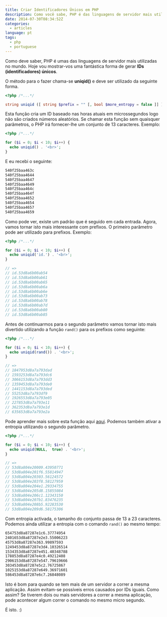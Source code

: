 ```yaml
---
title: Criar Identificadores Únicos em PHP
description: Como você sabe, PHP é das linguagens de servidor mais utilizadas no mundo. Hoje trago-vos uma das funções mais interessantes desta linguagem.
date: 2014-07-30T08:34:52Z
categories:
  - articles
language: pt
tags:
  - php
  - portuguese
---
```


Como deve saber, PHP é umas das linguagens de servidor mais utilizadas no mundo. Hoje vou mostrar-vos uma fantástica forma de gerar **IDs (identificadores) únicos**.

<!--more-->

O método para o fazer chama-se **uniqid()** e deve ser utilizado da seguinte forma.

```php
<?php /*...*/

string uniqid ([ string $prefix = "" [, bool $more_entropy = false ]] )
```

Esta função cria um ID baseado nas horas atuais em microssegundos logo não são criados números aleatórios. Se chamar esta função sem quaisquer parâmetros, o PHP irá fornecer-lhe um conjunto de 13 caracteres. Exemplo:

```php
<?php /*...*/

for ($i = 0; $i < 10; $i++) {
  echo uniqid() . '<br>';
}
```

E eu recebi o seguinte:

```txt
540f25baa463c
540f25baa4644
540f25baa4647
540f25baa4649
540f25baa464c
540f25baa464f
540f25baa4652
540f25baa4654
540f25baa4657
540f25baa4659
```

Como pode ver, existe um padrão que é seguido em cada entrada. Agora, vamos tornar isto mais interessante com prefixos. O primeiro parâmetro pode aer utilizado para prefixos. Exemplo:

```php
<?php /*...*/

for ($i = 0; $i < 10; $i++) {
  echo uniqid('id.') . '<br>';
}

// =>
// id.53d8a6b00ab54
// id.53d8a6b00ab61
// id.53d8a6b00ab65
// id.53d8a6b00ab6a
// id.53d8a6b00ab6e
// id.53d8a6b00ab73
// id.53d8a6b00ab78
// id.53d8a6b00ab7d
// id.53d8a6b00ab80
// id.53d8a6b00ab85
```

Antes de continuarmos para o segundo parâmetro vamos tornar isto mais divertido utilizando a função ```rand()``` para os prefixos como seguinte:

```php
<?php /*...*/

for ($i = 0; $i < 10; $i++) {
  echo uniqid(rand()) . '<br>';
}

// =>
// 1847953d8a7a793dad
// 1593253d8a7a793dc6
// 3066153d8a7a793dd3
// 1359453d8a7a793de0
// 1441153d8a7a793ded
// 55253d8a7a793df9
// 1926553d8a7a793e05
// 227853d8a7a793e11
// 362353d8a7a793e1d
// 635653d8a7a793e2a
```

Pode aprender mais sobre esta função aqui [aqui](http://pt2.php.net/manual/en/function.rand.php). Podemos também ativar a entropia utilizando o segundo parâmetro.

```php
<?php /*...*/

for ($i = 0; $i < 10; $i++) {
  echo uniqid(NULL,  true) . '<br>';
}

// =>
// 53d8a804e20009.43950771
// 53d8a804e201f6.55814947
// 53d8a804e20303.56124572
// 53d8a804e203f8.58127959
// 53d8a804e204e1.29334755
// 53d8a804e205d8.15855084
// 53d8a804e206c1.12343150
// 53d8a804e207b1.83476235
// 53d8a804e208b5.92283530
// 53d8a804e209d6.58175306
```

Com entropia activada, o tamanho do conjunto passa de 13 a 23 caracteres. Podemos ainda utilizar a entropia com o comando ```rand()``` ao mesmo tempo:

```txt
654753d8a87287e1c6.37774954
2401653d8a87287e2e3.55006223
45753d8a87287e363.99897593
1249453d8a87287e3d4.10326514
1534353d8a87287e451.40348788
178853d8a87287e4c0.49212408
2906153d8a87287e547.79619666
303453d8a87287e5c2.76725867
1025153d8a87287e649.36971601
586453d8a87287e6c7.26848089
```

Isto é bom para quando se tem mais de um servidor a correr a mesma aplicação. Assim evitam-se possíveis erros causados por IDs iguais. Como assim? Se tiverem dois ou mais servidores a correr a mesma aplicação, pode acontecer algum correr o comando no mesmo micro segundo.

É isto. :)
